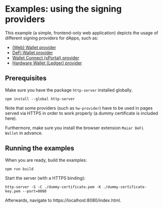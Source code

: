 # Examples: using the signing providers

This example (a simple, frontend-only web application) depicts the usage of different signing providers for dApps, such as:

 - [(Web) Wallet provider](https://github.com/multiversx/mx-sdk-erdjs-web-wallet-provider)
 - [DeFi Wallet provider](https://github.com/multiversx/mx-sdk-erdjs-extension-provider)
 - [Wallet Connect (xPortal) provider](https://github.com/multiversx/mx-sdk-erdjs-wallet-connect-provider)
 - [Hardware Wallet (Ledger) provider](https://github.com/multiversx/mx-sdk-erdjs-hw-provider)

## Prerequisites

Make sure you have the package `http-server` installed globally.

```
npm install --global http-server
```

Note that some providers (such as `hw-provider`) have to be used in pages served via HTTPS in order to work properly (a dummy certificate is included here).

Furthermore, make sure you install the browser extension `Maiar DeFi Wallet` in advance.

## Running the examples

When you are ready, build the examples:

```
npm run build
```

Start the server (with a HTTPS binding):

```
http-server -S -C ./dummy-certificate.pem -K ./dummy-certificate-key.pem --port=8080
```

Afterwards, navigate to https://localhost:8080/index.html.
